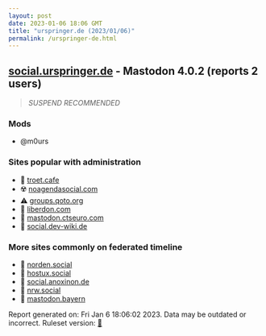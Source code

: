 ```yaml
---
layout: post
date: 2023-01-06 18:06 GMT
title: "urspringer.de (2023/01/06)"
permalink: /urspringer-de.html
---
```



## [social.urspringer.de](https://social.urspringer.de) - Mastodon 4.0.2 (reports 2 users)

> *SUSPEND RECOMMENDED*

### Mods
 * @m0urs

### Sites popular with administration

* 🐘 [troet.cafe](/troet-cafe.html)
* ☢️ [noagendasocial.com](/noagendasocial-com.html)
* ⚠️ [groups.qoto.org](/groups-qoto-org.html)
* 🚫 [liberdon.com](/liberdon-com.html)
* 🐘 [mastodon.ctseuro.com](/mastodon-ctseuro-com.html)
* 🐘 [social.dev-wiki.de](/social-dev-wiki-de.html)

### More sites commonly on federated timeline

* 🐘 [norden.social](/norden-social.html)
* 🐘 [hostux.social](/hostux-social.html)
* 🐘 [social.anoxinon.de](/social-anoxinon-de.html)
* 🐘 [nrw.social](/nrw-social.html)
* 🐘 [mastodon.bayern](/mastodon-bayern.html)

Report generated on: Fri Jan  6 18:06:02 2023. Data may be outdated or incorrect.
Ruleset version: [🏀](/version-basketball)
